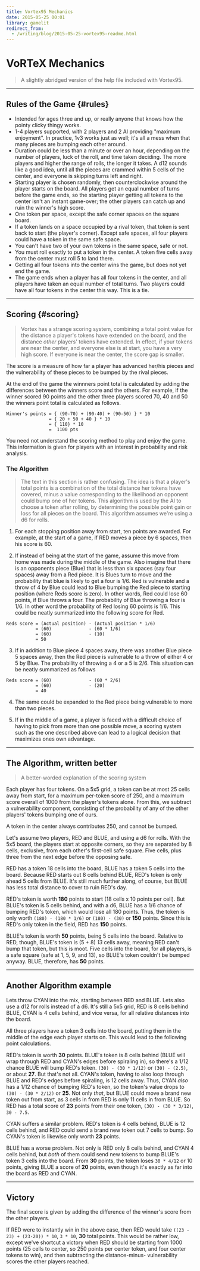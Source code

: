 ```yaml
---
title: Vortex95 Mechanics
date: 2015-05-25 00:01
library: gamelit
redirect_from:
  - /writing/blog/2015-05-25-vortex95-readme.html
---
```


# VoRTeX Mechanics

> A slightly abridged version of the help file included with Vortex95.

-----

## Rules of the Game {#rules}

 * Intended for ages three and up, or really anyone that knows
   how the pointy clicky thingy works.
 * 1-4 players supported, with 2 players and 2 AI providing "maximum
   enjoyment". In practice, 1v3 works just as well; it's all a mess when
   that many pieces are bumping each other around.
 * Duration could be less than a minute or over an hour, depending on the
   number of players, luck of the roll, and time taken deciding. The more
   players and higher the range of rolls, the longer it takes. A d12 sounds
   like a good idea, until all the pieces are crammed within 5 cells of the
   center, and everyone is skipping turns left and right.
 * Starting player is chosen randomly, then counterclockwise around the
   player starts on the board. All players get an equal number of turns
   before the game ends, so the starting player getting all tokens to the
   center isn't an instant game-over; the other players can catch up and
   ruin the winner's high score.
 * One token per space, except the safe corner spaces on the square board.
 * If a token lands on a space occupied by a rival token, that token is
   sent back to start (the player's corner). Except safe spaces, all four
   players could have a token in the same safe space.
 * You can't have two of your own tokens in the same space, safe or not.
 * You must roll exactly to put a token in the center. A token five cells
   away from the center must roll 5 to land there.
 * Getting all four tokens into the center wins the game, but does not yet
   end the game.
 * The game ends when a player has all four tokens in the center, and all
   players have taken an equal number of total turns. Two players could
   have all four tokens in the center this way. This is a tie.

-----

## Scoring {#scoring}

> Vortex has a strange scoring system, combining a total point value for the
> distance a player's tokens have extended on the board, and the distance
> *other* players' tokens have extended. In effect, if your tokens are near
> the center, and everyone else is at start, you have a very high score. If
> everyone is near the center, the score gap is smaller.

The score is a measure of how far a player has advanced her/his pieces and
the vulnerability of these pieces to be bumped by the rival pieces.

At the end of the game the winnners point total is calculated by adding the
differences between the winners score and the others. For example, if the
winner scored 90 points and the other three players scored 70, 40 and 50
the winners point total is calculated as follows.

```
Winner's points = { (90-70) + (90-40) + (90-50) } * 10
                = { 20 + 50 + 40 } * 10
                = { 110} * 10
                =  1100 pts
```

You need not understand the scoring method to play and enjoy the game. 
This information is given for players with an interest in probability and
risk analysis.

### The Algorithm

> The text in this section is rather confusing. The idea is that a player's
> total points is a combination of the total distance her tokens have
> covered, minus a value corresponding to the likelihood an opponent could
> bump one of her tokens. This algorithm is used by the AI to choose a
> token after rolling, by determining the possible point gain or loss for
> all pieces on the board.
> This algorithm assumes we're using a d6 for rolls.

1) For each stopping position away from start, ten points are awarded. For
   example, at the start of a game, if RED moves a piece by 6 spaces, then
   his score is 60.
   
2) If instead of being at the start of the game, assume this move from home
   was made during the middle of the game. Also imagine that there is an 
   opponents piece (Blue) that is less than six spaces (say four spaces)
   away from a Red piece. It is Blues turn to move and the probability that
   blue is likely to get a four is 1/6. Red is vulnerable and a throw of 4
   by Blue  could lead to Blue bumping the Red piece to starting position
   (where Reds score is zero). In other words, Red could lose 60 points, if
   Blue throws a four. The probability of Blue throwing a four is 1/6. In
   other word the probability of Red losing 60 points is 1/6. This could be
   neatly summarized into the following score for Red.

```
Reds score = (Actual position) - (Actual position * 1/6)
           = (60)              - (60 * 1/6)
           = (60)              - (10)
           = 50
```

3) If in addition to Blue piece 4 spaces away, there was another Blue piece
   5 spaces away, then the Red piece is vulnerable to a throw of either 4
   or 5 by Blue. The probability of throwing a 4 or a 5 is 2/6. This
   situation can be neatly summarized as follows

```
Reds score = (60)              - (60 * 2/6)
           = (60)              - (20)
           = 40
```

4) The same could be expanded to the Red piece being vulnerable to more
   than two pieces. 

5) If in the middle of a game, a player is faced with a difficult choice of
   having to pick from more than one possible move, a scoring system such
   as the one described above can lead to a logical decision that maximizes
   ones own advantage.

-----

## The Algorithm, written better

> A better-worded explanation of the scoring system

Each player has four tokens. On a 5x5 grid, a token can be at most 25 cells
away from start, for a maximum per-token score of 250, and a maximum score
overall of 1000 from the player's tokens alone. From this, we subtract a
vulnerability component, consisting of the probability of any of the other
players' tokens bumping one of ours.

A token in the center always contributes 250, and cannot be bumped.

Let's assume two players, RED and BLUE, and using a d6 for rolls. With the
5x5 board, the players start at opposite corners, so they are separated by
8 cells, exclusive, from each other's first-cell safe square. Five cells,
plus three from the next edge before the opposing safe.

RED has a token 18 cells into the board, BLUE has a token 5 cells into the
board. Because RED starts out 8 cells behind BLUE, RED's token is only
ahead 5 cells from BLUE. It's still much further along, of course, but BLUE
has less total distance to cover to ruin RED's day.

RED's token is worth **180** points to start (18 cells x 10 points per
cell). But BLUE's token is 5 cells behind, and with a d6, BLUE has a 1/6
chance of bumping RED's token, which would lose all 180 points. Thus, the
token is only worth `(180) - (180 * 1/6)` or `(180) - (30)` or **150**
points. Since this is RED's only token in the field, RED has **150**
points.

BLUE's token is worth **50** points, being 5 cells into the board. Relative
to RED, though, BLUE's token is (5 + 8) *13* cells away, meaning RED can't
bump that token, but this is moot. Five cells into the board, for all
players, is a safe square (safe at 1, 5, 9, and 13), so BLUE's token
couldn't be bumped anyway. BLUE, therefore, has **50** points.

-----

## Another Algorithm example

Lets throw CYAN into the mix, starting between RED and BLUE. Lets also use
a d12 for rolls instead of a d6. It's still a 5x5 grid, RED is 8 cells
behind BLUE, CYAN is 4 cells behind, and vice versa, for all relative
distances into the board.

All three players have a token 3 cells into the board, putting them in the
middle of the edge each player starts on. This would lead to the following
point calculations.

RED's token is worth **30** points. BLUE's token is 8 cells behind (BLUE 
will wrap through RED and CYAN's edges before spiraling in), so there's a
1/12 chance BLUE will bump RED's token. `(30) - (30 * 1/12)` or
`(30) - (2.5)`, or about **27**. But that's not all. CYAN's token,
having to also loop through BLUE and RED's edges before spiraling, is 12
cells away. Thus, CYAN *also* has a 1/12 chance of bumping RED's token, so
the token's value drops to `(30) - (30 * 2/12)` or **25**. Not only *that*,
but BLUE could move a brand new token out from start, as 3 cells in from
RED is only 11 cells in from BLUE. So RED has a total score of **23**
points from their one token, `(30) - (30 * 3/12)`, `30 - 7.5`.

CYAN suffers a similar problem. RED's token is 4 cells behind, BLUE is 12
cells behind, and RED could send a brand new token out 7 cells to bump. So
CYAN's token is likewise only worth **23** points.

BLUE has a worse problem. Not only is RED only 8 cells behind, and CYAN 4
cells behind, but *both* of them could send new tokens to bump BLUE's token
3 cells into the board. From **30** points, the token loses `30 * 4/12` or
10 points, giving BLUE a score of **20** points, even though it's exactly
as far into the board as RED and CYAN.

-----

## Victory

The final score is given by adding the difference of the winner's score
from the other players.

If RED were to instantly win in the above case, then RED would take
`((23 - 23) + (23-20)) * 10`, `3 * 10`, **30** total points. This would be
rather low, except we've shortcut a victory when RED should be starting
from 1000 points (25 cells to center, so 250 points per center token, and
four center tokens to win), and then subtracting the distance-minus-
vulnerability scores the other players reached.
